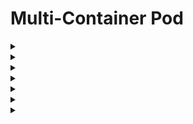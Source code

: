 # Multi-Container Pod

<details><summary></summary>

```yaml
 
```

</details>

<details><summary></summary>

```yaml
 
```

</details>

<details><summary></summary>

```yaml
 
```

</details>

<details><summary></summary>

```yaml
 
```

</details>

<details><summary></summary>

```yaml
 
```

</details>

<details><summary></summary>

```yaml
 
```

</details>

<details><summary></summary>

```yaml
 
```

</details>


